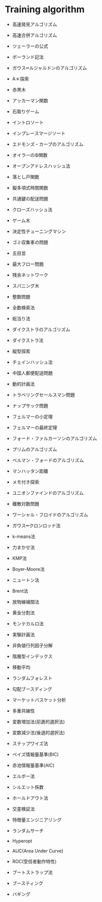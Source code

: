 # Training algorithm

- 高速発見アルゴリズム
- 高速合併アルゴリズム
- ツェーラーの公式
- ポーランド記法
- ガウス➖ルジャルドンのアルゴリズム
- A＊探索
- 赤黒木
- アッカーマン関数
- 石取りゲーム
- イントロソート
- インプレースマージソート
- エドモンズ・カープのアルゴリズム
- オイラーのΦ関数
- オープンアドレスハッシュ法
- 落とし戸関数
- 擬多項式時間関数
- 共通鍵の配送問題
- クローズハッシュ法
- ゲーム木
- 決定性チューニングマシン
- ゴミ収集車の問題
- 五目並
- 最大フロー問題
- 残余ネットワーク
- スパニング木
- 整数問題
- 全数検索法
- 総当り法
- ダイクストラのアルゴリズム
- ダイクストラ法
- 縦型探索
- チェインハッシュ法
- 中国人郵便配送問題
- 動的計画法
- トラベリングセールスマン問題
- ナップサック問題
- フェルマーの小定理
- フェルマーの最終定理
- フォード・ファルカーソンのアルゴリズム
- プリムのアルゴリズム
- ベルマン・フォードのアルゴリズム
- マンハッタン距離
- メモ付き探索
- ユニオンファインドのアルゴリズム
- 離散対数問題
- ワーシャル・フロイドのアルゴリズム
- ガウス➖クロンロッド法
- k-means法
- 力まかせ法
- KMP法
- Boyer-Moore法

- ニュートン法
- Brent法
- 放物線補間法
- 黄金分割法
- モンテカルロ法
- 実験計画法
- 非負値行列因子分解
- 階層型インデックス
- 移動平均
- ランダムフォレスト
- 勾配ブースディング
- マーケットバスケット分析
- 多重共線性
- 変数増加法(前進的選択法)
- 変数減少法(後退的選択法)
- ステップワイズ法
- ベイズ情報量基準(BIC)
- 赤池情報量基準(AIC)
- エルボー法
- シルエット係数
- ホールドアウト法
- 交差検証法
- 特徴量エンジニアリング
- ランダムサーチ
- Hyperopt
- AUC(Area Under Curve)
- ROC(受信者動作特性)
- ブートストラップ法
- ブースティング
- バギング
